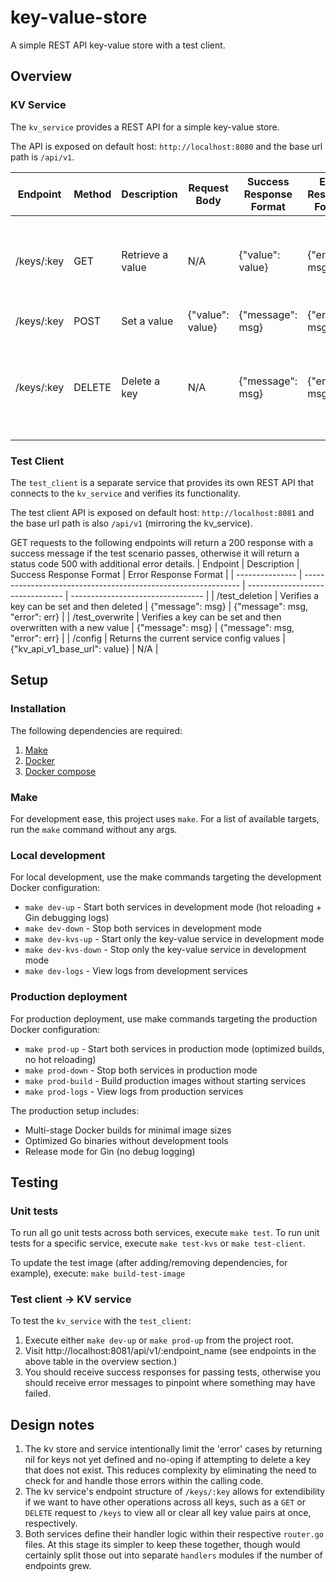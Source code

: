 # key-value-store

A simple REST API key-value store with a test client.

## Overview

### KV Service

The `kv_service` provides a REST API for a simple key-value store.

The API is exposed on default host: `http://localhost:8080`
and the base url path is `/api/v1`.

| Endpoint   | Method | Description      | Request Body     | Success Response Format | Error Response Format | Notes                                                 |
| ---------- | ------ | ---------------- | ---------------- | ----------------------- | --------------------- | ----------------------------------------------------- |
| /keys/:key | GET    | Retrieve a value | N/A              | {"value": value}        | {"error": msg}        | Returns a `null` value response for keys not found    |
| /keys/:key | POST   | Set a value      | {"value": value} | {"message": msg}        | {"error": msg}        |                                                       |
| /keys/:key | DELETE | Delete a key     | N/A              | {"message": msg}        | {"error": msg}        | Returns a success response even for non-existent keys |

### Test Client

The `test_client` is a separate service that provides its own REST API that connects to the `kv_service` and verifies its functionality.

The test client API is exposed on default host: `http://localhost:8081`
and the base url path is also `/api/v1` (mirroring the kv_service).

GET requests to the following endpoints will return a 200 response with a success message if the test scenario passes, otherwise it will return a status code 500 with additional error details.
| Endpoint | Description | Success Response Format | Error Response Format |
| --------------- | -------------------------------------------------------------- | -------------------------------- | --------------------------------- |
| /test_deletion | Verifies a key can be set and then deleted | {"message": msg} | {"message": msg, "error": err} |
| /test_overwrite | Verifies a key can be set and then overwritten with a new value | {"message": msg} | {"message": msg, "error": err} |
| /config | Returns the current service config values | {"kv_api_v1_base_url": value} | N/A |

## Setup

### Installation

The following dependencies are required:

1. [Make](https://www.gnu.org/software/make/)
2. [Docker](https://www.docker.com/)
3. [Docker compose](https://docs.docker.com/compose/install/)

### Make

For development ease, this project uses `make`. For a list of available targets, run the `make` command without any args.

### Local development

For local development, use the make commands targeting the development Docker configuration:

- `make dev-up` - Start both services in development mode (hot reloading + Gin debugging logs)
- `make dev-down` - Stop both services in development mode
- `make dev-kvs-up` - Start only the key-value service in development mode
- `make dev-kvs-down` - Stop only the key-value service in development mode
- `make dev-logs` - View logs from development services

### Production deployment

For production deployment, use make commands targeting the production Docker configuration:

- `make prod-up` - Start both services in production mode (optimized builds, no hot reloading)
- `make prod-down` - Stop both services in production mode
- `make prod-build` - Build production images without starting services
- `make prod-logs` - View logs from production services

The production setup includes:

- Multi-stage Docker builds for minimal image sizes
- Optimized Go binaries without development tools
- Release mode for Gin (no debug logging)

## Testing

### Unit tests

To run all go unit tests across both services, execute `make test`.
To run unit tests for a specific service, execute `make test-kvs` or `make test-client`.

To update the test image (after adding/removing dependencies, for example), execute: `make build-test-image`

### Test client -> KV service

To test the `kv_service` with the `test_client`:

1. Execute either `make dev-up` or `make prod-up` from the project root.
2. Visit http://localhost:8081/api/v1/:endpoint_name (see endpoints in the above table in the overview section.)
3. You should receive success responses for passing tests, otherwise you should receive error messages to pinpoint where something may have failed.

## Design notes

1. The kv store and service intentionally limit the 'error' cases by returning nil for keys not yet defined and no-oping if attempting to delete a key that does not exist. This reduces complexity by eliminating the need to check for and handle those errors within the calling code.
2. The kv service's endpoint structure of `/keys/:key` allows for extendibility if we want to have other operations across all keys, such as a `GET` or `DELETE` request to `/keys` to view all or clear all key value pairs at once, respectively.
3. Both services define their handler logic within their respective `router.go` files. At this stage its simpler to keep these together, though would certainly split those out into separate `handlers` modules if the number of endpoints grew.
